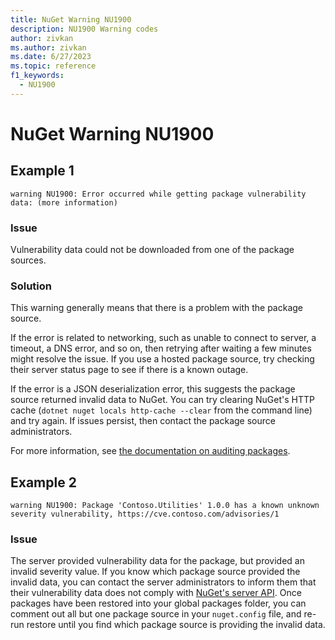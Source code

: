 ```yaml
---
title: NuGet Warning NU1900
description: NU1900 Warning codes
author: zivkan
ms.author: zivkan
ms.date: 6/27/2023
ms.topic: reference
f1_keywords: 
  - NU1900
---
```


# NuGet Warning NU1900

## Example 1

```text
warning NU1900: Error occurred while getting package vulnerability data: (more information)
```

### Issue

Vulnerability data could not be downloaded from one of the package sources.

### Solution

This warning generally means that there is a problem with the package source.

If the error is related to networking, such as unable to connect to server, a timeout, a DNS error, and so on, then retrying after waiting a few minutes might resolve the issue.
If you use a hosted package source, try checking their server status page to see if there is a known outage.

If the error is a JSON deserialization error, this suggests the package source returned invalid data to NuGet.
You can try clearing NuGet's HTTP cache (`dotnet nuget locals http-cache --clear` from the command line) and try again.
If issues persist, then contact the package source administrators.

For more information, see [the documentation on auditing packages](../../concepts/Auditing-Packages.md).

## Example 2

```text
warning NU1900: Package 'Contoso.Utilities' 1.0.0 has a known unknown severity vulnerability, https://cve.contoso.com/advisories/1
```

### Issue

The server provided vulnerability data for the package, but provided an invalid severity value.
If you know which package source provided the invalid data, you can contact the server administrators to inform them that their vulnerability data does not comply with [NuGet's server API](../../api/vulnerability-info.md).
Once packages have been restored into your global packages folder, you can comment out all but one package source in your `nuget.config` file, and re-run restore until you find which package source is providing the invalid data.
